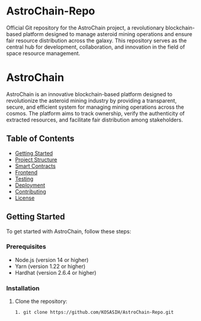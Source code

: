 # AstroChain-Repo

Official Git repository for the AstroChain project, a revolutionary blockchain-based platform designed to manage asteroid mining operations and ensure fair resource distribution across the galaxy. This repository serves as the central hub for development, collaboration, and innovation in the field of space resource management.

# AstroChain

AstroChain is an innovative blockchain-based platform designed to revolutionize the asteroid mining industry by providing a transparent, secure, and efficient system for managing mining operations across the cosmos. The platform aims to track ownership, verify the authenticity of extracted resources, and facilitate fair distribution among stakeholders.

## Table of Contents

- [Getting Started](#getting-started)
- [Project Structure](#project-structure)
- [Smart Contracts](#smart-contracts)
- [Frontend](#frontend)
- [Testing](#testing)
- [Deployment](#deployment)
- [Contributing](#contributing)
- [License](#license)

## Getting Started

To get started with AstroChain, follow these steps:

### Prerequisites

- Node.js (version 14 or higher)
- Yarn (version 1.22 or higher)
- Hardhat (version 2.6.4 or higher)

### Installation

1. Clone the repository:

   ```bash
   1. git clone https://github.com/KOSASIH/AstroChain-Repo.git
   ```

